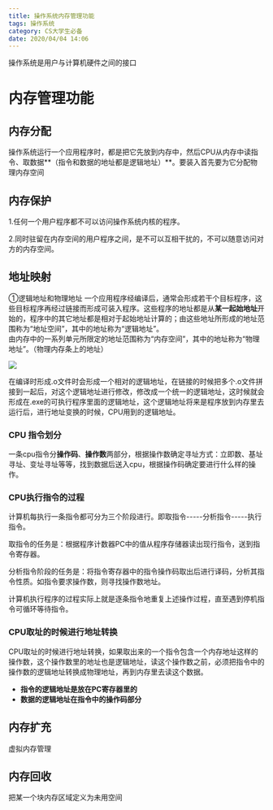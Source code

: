 ```yaml
---
title: 操作系统内存管理功能
tags: 操作系统
category: CS大学生必备
date: 2020/04/04 14:06
---
```


操作系统是用户与计算机硬件之间的接口

<!--more-->

# 内存管理功能

## 内存分配

​       操作系统运行一个应用程序时，都是把它先放到内存中，然后CPU从内存中读指令、取数据**（指令和数据的地址都是逻辑地址）**。要装入首先要为它分配物理内存空间

## 内存保护

1.任何一个用户程序都不可以访问操作系统内核的程序。

2.同时驻留在内存空间的用户程序之间，是不可以互相干扰的，不可以随意访问对方的内存空间。

## 地址映射

 ①逻辑地址和物理地址
   一个应用程序经编译后，通常会形成若干个目标程序，这些目标程序再经过链接而形成可装入程序。这些程序的地址都是从**某一起始地址**开始的，程序中的其它地址都是相对于起始地址计算的；由这些地址所形成的地址范围称为“地址空间”，其中的地址称为“逻辑地址”。       
    由内存中的一系列单元所限定的地址范围称为“内存空间”，其中的地址称为“物理地址”。（物理内存条上的地址）

![](https://i.loli.net/2020/04/04/fnTyYWOlVCzBN7Q.png)

在编译时形成.o文件时会形成一个相对的逻辑地址，在链接的时候把多个.o文件拼接到一起后，对这个逻辑地址进行修改，修改成一个统一的逻辑地址，这时候就会形成在.exe的可执行程序里面的逻辑地址，这个逻辑地址将来是程序放到内存里去运行后，进行地址变换的时候，CPU用到的逻辑地址。

### CPU 指令划分

一条cpu指令分**操作码**、**操作数**两部分，根据操作数确定寻址方式：立即数、基址寻址、变址寻址等等，找到数据后送入cpu，根据操作码确定要进行什么样的操作。

### CPU执行指令的过程

计算机每执行一条指令都可分为三个阶段进行。即取指令-----分析指令-----执行指令。

取指令的任务是：根据程序计数器PC中的值从程序存储器读出现行指令，送到指令寄存器。

分析指令阶段的任务是：将指令寄存器中的指令操作码取出后进行译码，分析其指令性质。如指令要求操作数，则寻找操作数地址。

计算机执行程序的过程实际上就是逐条指令地重复上述操作过程，直至遇到停机指令可循环等待指令。

### CPU取址的时候进行地址转换

CPU取址的时候进行地址转换，如果取出来的一个指令包含一个内存地址这样的操作数，这个操作数里的地址也是逻辑地址，读这个操作数之前，必须把指令中的操作数的逻辑地址转换成物理地址，再到内存里去读这个数据。

- **指令的逻辑地址是放在PC寄存器里的**
- **数据的逻辑地址在指令中的操作码部分**

## 内存扩充

虚拟内存管理

## 内存回收

把某一个块内存区域定义为未用空间

